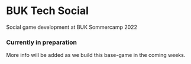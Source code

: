 # BUK Tech Social

Social game development at BUK Sommercamp 2022

### Currently in preparation

More info will be added as we build this base-game in the coming weeks.
